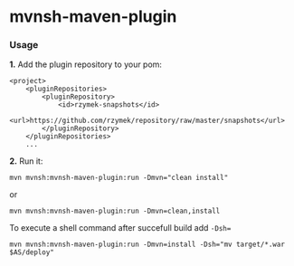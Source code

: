 mvnsh-maven-plugin
==================

### Usage


**1.** Add the plugin repository to your pom:

	<project>
		<pluginRepositories>
			<pluginRepository>
				<id>rzymek-snapshots</id>
				<url>https://github.com/rzymek/repository/raw/master/snapshots</url>		
			</pluginRepository>
		</pluginRepositories>
		...
		
**2.** Run it:

    mvn mvnsh:mvnsh-maven-plugin:run -Dmvn="clean install"
or

    mvn mvnsh:mvnsh-maven-plugin:run -Dmvn=clean,install
To execute a shell command after succefull build add `-Dsh=`
    
    mvn mvnsh:mvnsh-maven-plugin:run -Dmvn=install -Dsh="mv target/*.war $AS/deploy"
